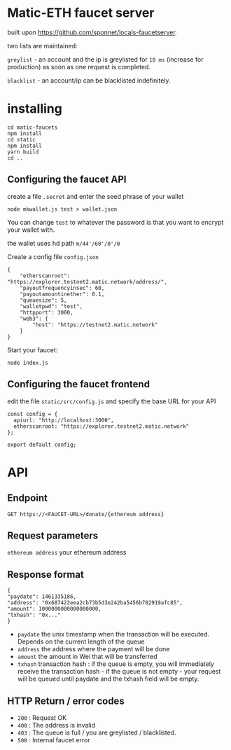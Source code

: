 # Matic-ETH faucet server

built upon https://github.com/sponnet/locals-faucetserver.

two lists are maintained: 

`greylist` - an account and the ip is greylisted for `10 ms` (increase for production) as soon as one request is completed.

`blacklist` - an account/ip can be blacklisted indefinitely.

# installing

```
cd matic-faucets
npm install
cd static
npm install
yarn build
cd ..
```

## Configuring the faucet API

create a file `.secret` and enter the seed phrase of your wallet

```
node mkwallet.js test > wallet.json
```

You can change `test` to whatever the password is that you want to encrypt your wallet with.

the wallet uses hd path `m/44'/60'/0'/0`

Create a config file ```config.json```

```
{
	"etherscanroot": "https://explorer.testnet2.matic.network/address/",
	"payoutfrequencyinsec": 60,
	"payoutamountinether": 0.1,
	"queuesize": 5,
	"walletpwd": "test",
	"httpport": 3000,
	"web3": {
		"host": "https://testnet2.matic.network"
	}
}
```

Start your faucet:

```
node index.js
```


## Configuring the faucet frontend

edit the file `static/src/config.js` and specify the base URL for your API

```
const config = {
  apiurl: "http://localhost:3000",
  etherscanroot: "https://explorer.testnet2.matic.network"
};

export default config;
```

# API

## Endpoint
```GET https://<FAUCET-URL>/donate/{ethereum address}```

## Request parameters
```ethereum address``` your ethereum address

## Response format
```
{
"paydate": 1461335186,
"address": "0x687422eea2cb73b5d3e242ba5456b782919afc85",
"amount": 1000000000000000000,
"txhash": "0x..."
}
```

* ```paydate``` the unix timestamp when the transaction will be executed. Depends on the current length of the queue
* ```address``` the address where the payment will be done
* ```amount``` the amount in Wei that will be transferred
* ```txhash``` transaction hash : if the queue is empty, you will immediately receive the transaction hash - if the queue is not empty - your request will be queued until paydate and the txhash field will be empty.

## HTTP Return / error codes

* ```200``` : Request OK
* ```400``` : The address is invalid
* ```403``` : The queue is full / you are greylisted / blacklisted.
* ```500``` : Internal faucet error











